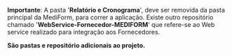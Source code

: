 **Importante**:
A pasta '**Relatório e Cronograma**', deve ser removida da pasta principal da MediForm, para correr a aplicação.
Existe outro repositório chamado '**WebService-Fornecedor-MEDIFORM**' que refere-se ao Web service realizado para integração aos Fornecedores.

**São pastas e repositório adicionais ao projeto.**
